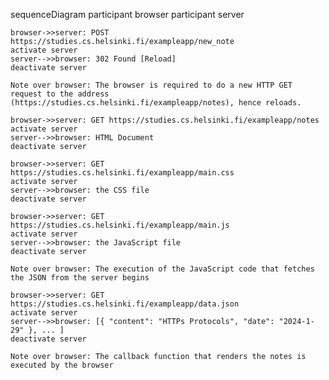 sequenceDiagram
    participant browser
    participant server

    browser->>server: POST https://studies.cs.helsinki.fi/exampleapp/new_note
    activate server
    server-->>browser: 302 Found [Reload]
    deactivate server

    Note over browser: The browser is required to do a new HTTP GET request to the address (https://studies.cs.helsinki.fi/exampleapp/notes), hence reloads.
    
    browser->>server: GET https://studies.cs.helsinki.fi/exampleapp/notes
    activate server
    server-->>browser: HTML Document
    deactivate server

    browser->>server: GET https://studies.cs.helsinki.fi/exampleapp/main.css
    activate server
    server-->>browser: the CSS file
    deactivate server
    
    browser->>server: GET https://studies.cs.helsinki.fi/exampleapp/main.js
    activate server
    server-->>browser: the JavaScript file
    deactivate server

    Note over browser: The execution of the JavaScript code that fetches the JSON from the server begins

    browser->>server: GET https://studies.cs.helsinki.fi/exampleapp/data.json
    activate server
    server-->>browser: [{ "content": "HTTPs Protocols", "date": "2024-1-29" }, ... ]
    deactivate server

    Note over browser: The callback function that renders the notes is executed by the browser
